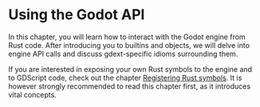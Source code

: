 <!--
  ~ Copyright (c) godot-rust; Bromeon and contributors.
  ~ This Source Code Form is subject to the terms of the Mozilla Public
  ~ License, v. 2.0. If a copy of the MPL was not distributed with this
  ~ file, You can obtain one at https://mozilla.org/MPL/2.0/.
-->

# Using the Godot API

In this chapter, you will learn how to interact with the Godot engine from Rust code. After introducing you to builtins and objects, we will
delve into engine API calls and discuss gdext-specific idioms surrounding them.

If you are interested in exposing your own Rust symbols to the engine and to GDScript code, check out the chapter
[Registering Rust symbols](../register/index.md). It is however strongly recommended to read this chapter first, as it introduces vital concepts.

